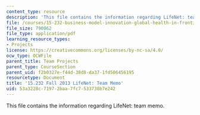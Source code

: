 ```yaml
---
content_type: resource
description: 'This file contains the information regarding LifeNet: team memo.'
file: /courses/15-232-business-model-innovation-global-health-in-frontier-markets-fall-2013/53a3228c71972baa7fc7533738b7e242_MIT15_232F13_LifeNet_memo.pdf
file_size: 790062
file_type: application/pdf
learning_resource_types:
- Projects
license: https://creativecommons.org/licenses/by-nc-sa/4.0/
ocw_type: OCWFile
parent_title: Team Projects
parent_type: CourseSection
parent_uid: f2b0327e-f44d-38d8-da37-1fd506456195
resourcetype: Document
title: '15.232 Fall 2013 LifeNet: Team Memo'
uid: 53a3228c-7197-2baa-7fc7-533738b7e242
---
```

This file contains the information regarding LifeNet: team memo.